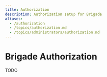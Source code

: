 ```yaml
---
title: Authorization
description: Authorization setup for Brigade
aliases:
  - /authorization
  - /topics/authorization.md
  - /topics/administrators/authorization.md
---
```


# Brigade Authorization

TODO
